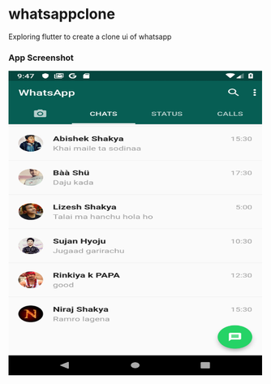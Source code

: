 # whatsappclone
Exploring flutter to create a clone ui of whatsapp 

### App Screenshot

<img src="app.png" height="600px" width="500px"/>
